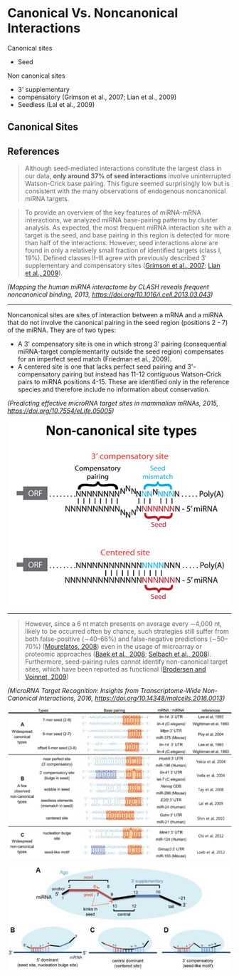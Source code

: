 # Canonical Vs. Noncanonical Interactions

Canonical sites
- Seed

Non canonical sites
- 3' supplementary
- compensatory (Grimson et al., 2007; Lian et al., 2009)
- Seedless (Lal et al., 2009)

## Canonical Sites

## References

>Although seed-mediated interactions constitute the largest class in our data, **only around 37% of seed interactions** involve uninterrupted Watson-Crick base pairing. This figure seemed surprisingly low but is consistent with the many observations of endogenous noncanonical miRNA targets.

>To provide an overview of the key features of miRNA-mRNA interactions, we analyzed miRNA base-pairing patterns by cluster analysis. As expected, the most frequent miRNA interaction site with a target is the seed, and base pairing in this region is detected for more than half of the interactions. However, seed interactions alone are found in only a relatively small fraction of identified targets (class I, 19%). Defined classes II–III agree with previously described 3′ supplementary and compensatory sites ([Grimson et al., 2007](https://www.ncbi.nlm.nih.gov/pmc/articles/PMC3650559/#bib17); [Lian et al., 2009](https://www.ncbi.nlm.nih.gov/pmc/articles/PMC3650559/#bib31)).

*(Mapping the human miRNA interactome by CLASH reveals frequent noncanonical binding, 2013, https://doi.org/10.1016/j.cell.2013.03.043)*

---

Noncanonical sites are sites of interaction between a mRNA and a miRNA that do not involve the canonical pairing in the seed region (positions 2 - 7) of the miRNA. They are of two types:
- A 3' compensatory site is one in which strong 3' pairing (consequential miRNA-target complementarity outside the seed region) compensates for an imperfect seed match (Friedman et al., 2009).
- A centered site is one that lacks perfect seed pairing and 3'-compensatory pairing but instead has 11-12 contiguous Watson-Crick pairs to miRNA positions 4-15. These are identified only in the reference species and therefore include no information about conservation.

*(Predicting effective microRNA target sites in mammalian mRNAs, 2015, https://doi.org/10.7554/eLife.05005)*

![](images/non_canonical.png)

---

>However, since a 6 nt match presents on average every ∼4,000 nt, likely to be occurred often by chance, such strategies still suffer from both false-positive (∼40–66%) and false-negative predictions (∼50–70%) ([Mourelatos, 2008](https://www.ncbi.nlm.nih.gov/pmc/articles/PMC4870184/#b55-molce-39-5-375)) even in the usage of microarray or proteomic approaches ([Baek et al., 2008](https://www.ncbi.nlm.nih.gov/pmc/articles/PMC4870184/#b3-molce-39-5-375); [Selbach et al., 2008](https://www.ncbi.nlm.nih.gov/pmc/articles/PMC4870184/#b66-molce-39-5-375)). Furthermore, seed-pairing rules cannot identify non-canonical target sites, which have been reported as functional ([Brodersen and Voinnet, 2009](https://www.ncbi.nlm.nih.gov/pmc/articles/PMC4870184/#b8-molce-39-5-375))

*(MicroRNA Target Recognition: Insights from Transcriptome-Wide Non-Canonical Interactions, 2016, https://doi.org/10.14348/molcells.2016.0013)*

![](images/seok2016.png)

![](images/seok2016-2.jpg)
